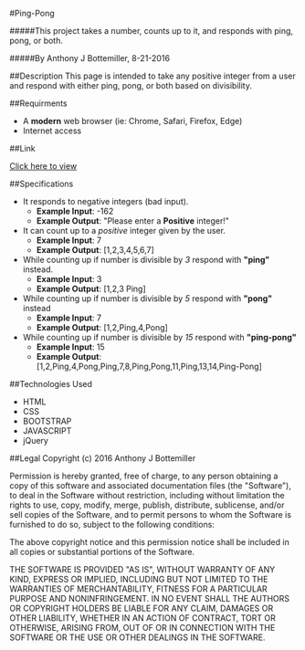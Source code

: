#Ping-Pong

#####This project takes a number, counts up to it, and responds with ping, pong, or both.

#####By Anthony J Bottemiller, 8-21-2016

##Description
This page is intended to take any positive integer from a user and respond with either ping, pong, or both based on divisibility.

##Requirments
* A **modern** web browser (ie: Chrome, Safari, Firefox, Edge)
* Internet access

##Link

[Click here to view](https://anthonybottemiller.github.io/ping-pong/)

##Specifications

* It responds to negative integers (bad input).
    * **Example Input**: -162
    * **Example Output**: "Please enter a **Positive** integer!"
* It can count up to a *positive* integer given by the user.
    * **Example Input**: 7
    * **Example Output**: [1,2,3,4,5,6,7]
* While counting up if number is divisible by *3* respond with **"ping"** instead.
    * **Example Input**: 3
    * **Example Output**: [1,2,3 Ping]
* While counting up if number is divisible by *5* respond with **"pong"** instead
    * **Example Input**: 7
    * **Example Output**: [1,2,Ping,4,Pong]
* While counting up if number is divisible by *15* respond with **"ping-pong"**
    * **Example Input**: 15
    * **Example Output**: [1,2,Ping,4,Pong,Ping,7,8,Ping,Pong,11,Ping,13,14,Ping-Pong]
    
##Technologies Used

* HTML
* CSS
* BOOTSTRAP
* JAVASCRIPT
* jQuery

##Legal
Copyright (c) 2016 Anthony J Bottemiller

Permission is hereby granted, free of charge, to any person obtaining a copy of this software and associated documentation files (the "Software"), to deal in the Software without restriction, including without limitation the rights to use, copy, modify, merge, publish, distribute, sublicense, and/or sell copies of the Software, and to permit persons to whom the Software is furnished to do so, subject to the following conditions:

The above copyright notice and this permission notice shall be included in all copies or substantial portions of the Software.

THE SOFTWARE IS PROVIDED "AS IS", WITHOUT WARRANTY OF ANY KIND, EXPRESS OR IMPLIED, INCLUDING BUT NOT LIMITED TO THE WARRANTIES OF MERCHANTABILITY, FITNESS FOR A PARTICULAR PURPOSE AND NONINFRINGEMENT. IN NO EVENT SHALL THE AUTHORS OR COPYRIGHT HOLDERS BE LIABLE FOR ANY CLAIM, DAMAGES OR OTHER LIABILITY, WHETHER IN AN ACTION OF CONTRACT, TORT OR OTHERWISE, ARISING FROM, OUT OF OR IN CONNECTION WITH THE SOFTWARE OR THE USE OR OTHER DEALINGS IN THE SOFTWARE.

